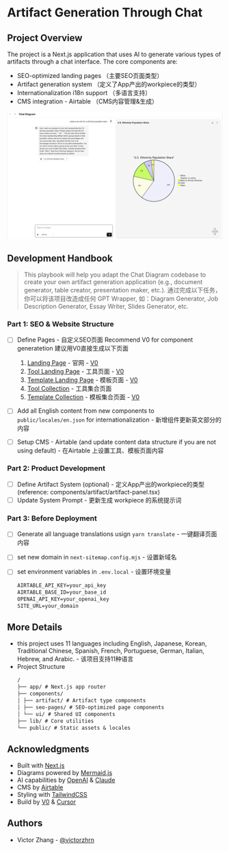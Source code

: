 # Artifact Generation Through Chat 

## Project Overview

The project is a Next.js application that uses AI to generate various types of artifacts through a chat interface. The core components are:
- SEO-optimized landing pages （主要SEO页面类型）
- Artifact generation system （定义了App产出的workpiece的类型）
- Internationalization i18n support （多语言支持）
- CMS integration - Airtable （CMS内容管理&生成）



![Chat Diagram Demo](public/chat-diagram-demo.png)




## Development Handbook
> This playbook will help you adapt the Chat Diagram codebase to create your own artifact generation application (e.g., document generator, table creator, presentation maker, etc.).
通过完成以下任务，你可以将该项目改造成任何 GPT Wrapper, 如：Diagram Generator, Job Description Generator, Essay Writer, Slides Generator, etc.

### Part 1: SEO & Website Structure

- [ ] Define Pages - 自定义SEO页面 
    Recommend V0 for component generatetion 建议用V0直接生成以下页面
    1. [Landing Page](components/seo-pages/landing-page.tsx) - 官网 - [V0](https://v0.dev/chat/lTVGbKnR468?b=b_6ysZClex5Wx)
    2. [Tool Landing Page](components/seo-pages/tool-landing-page.tsx) - 工具页面 - [V0](https://v0.dev/chat/mkKcL2GGJD3)
    3. [Template Landing Page](components/seo-pages/template-landing-page.tsx) - 模板页面 - [V0](https://v0.dev/chat/umiI3lqkPgg?b=b_Pzawq99zA1b)
    4. [Tool Collection](components/seo-pages/tool-collection.tsx) - 工具集合页面 
    5. [Template Collection](components/seo-pages/template-collection.tsx) - 模板集合页面 - [V0](https://v0.dev/chat/sqKwPtG3GIR?b=b_4ygovrHkZv8)
- [ ] Add all English content from new components to `public/locales/en.json` for internationalization - 新增组件更新英文部分的内容
- [ ] Setup CMS - Airtable (and update content data structure if you are not using default) - 在Airtable 上设置工具、模板页面内容


### Part 2: Product Development
- [ ] Define Artifact System (optional) - 定义App产出的workpiece的类型 (reference: components/artifact/artifact-panel.tsx)
- [ ] Update System Prompt - 更新生成 workpiece 的系统提示词

### Part 3: Before Deployment
- [ ] Generate all language translations usign `yarn translate` - 一键翻译页面内容
- [ ] set new domain in `next-sitemap.config.mjs` - 设置新域名
- [ ] set environment variables in `.env.local` - 设置环境变量
    ```env
    AIRTABLE_API_KEY=your_api_key
    AIRTABLE_BASE_ID=your_base_id
    OPENAI_API_KEY=your_openai_key
    SITE_URL=your_domain
    ```




## More Details
- this project uses 11 languages including English, Japanese, Korean, Traditional Chinese, Spanish, French, Portuguese, German, Italian, Hebrew, and Arabic. - 该项目支持11种语言
- Project Structure
    ```
    /
    ├── app/ # Next.js app router
    ├── components/
    │ ├── artifact/ # Artifact type components
    │ ├── seo-pages/ # SEO-optimized page components
    │ └── ui/ # Shared UI components
    ├── lib/ # Core utilities
    └── public/ # Static assets & locales
    ```




## Acknowledgments

- Built with [Next.js](https://nextjs.org/)
- Diagrams powered by [Mermaid.js](https://mermaid.js.org/)
- AI capabilities by [OpenAI](https://openai.com/) & [Claude](https://www.anthropic.com/)
- CMS by [Airtable](https://airtable.com/)
- Styling with [TailwindCSS](https://tailwindcss.com/)
- Build by [V0](https://v0.dev/) & [Cursor](https://www.cursor.com/)

## Authors

- Victor Zhang - [@victorzhrn](https://github.com/victorzhrn)


